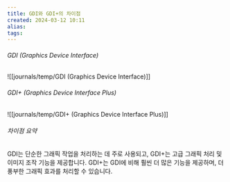 ```yaml
---
title: GDI와 GDI+의 차이점
created: 2024-03-12 10:11
alias:
tags:
---
```

###### GDI (Graphics Device Interface)
![[journals/temp/GDI (Graphics Device Interface)]]


###### GDI+ (Graphics Device Interface Plus)
![[journals/temp/GDI+ (Graphics Device Interface Plus)]]


###### 차이점 요약 
GDI는 단순한 그래픽 작업을 처리하는 데 주로 사용되고, GDI+는 고급 그래픽 처리 및 이미지 조작 기능을 제공합니다.
GDI+는 GDI에 비해 훨씬 더 많은 기능을 제공하며, 더 풍부한 그래픽 효과를 처리할 수 있습니다.


